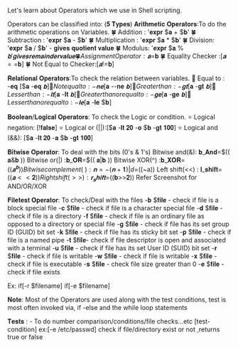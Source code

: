 Let's learn about Operators which we use in Shell scripting.

Operators can be classified into: (𝟓 𝐓𝐲𝐩𝐞𝐬)
𝐀𝐫𝐢𝐭𝐡𝐦𝐞𝐭𝐢𝐜 𝐎𝐩𝐞𝐫𝐚𝐭𝐨𝐫𝐬:To do the arithmetic operations on Variables.
 🍀 Addition : '𝐞𝐱𝐩𝐫 $𝐚 + $𝐛'
 🍀 Subtraction : '𝐞𝐱𝐩𝐫 $𝐚 - $𝐛'
 🍀 Multiplication : '𝐞𝐱𝐩𝐫 $𝐚 \* $𝐛'
 🍀 Division: '𝐞𝐱𝐩𝐫 $𝐚 / $𝐛' - 𝐠𝐢𝐯𝐞𝐬 𝐪𝐮𝐨𝐭𝐢𝐞𝐧𝐭 𝐯𝐚𝐥𝐮𝐞
 🍀 Modulus: '𝐞𝐱𝐩𝐫 $𝐚 % $𝐛' 𝐠𝐢𝐯𝐞𝐬 𝐫𝐞𝐦𝐚𝐢𝐧𝐝𝐞𝐫 𝐯𝐚𝐥𝐮𝐞
 🍀 Assignment Operator: 𝐚=$𝐛
 🍀 Equality Checker :[$𝐚==$𝐛]
 🍀 Not Equal to Checker:[$𝐚!=$𝐛]

𝐑𝐞𝐥𝐚𝐭𝐢𝐨𝐧𝐚𝐥 𝐎𝐩𝐞𝐫𝐚𝐭𝐨𝐫𝐬:To check the relation between variables.
🍁 Equal to : -𝐞𝐪 [$𝐚 -𝐞𝐪 $𝐛]
🍁 Not equal to : -𝐧𝐞 [$𝐚 --𝐧𝐞 $𝐛]
🍁 Greater than: -𝐠𝐭 [$𝐚 -𝐠𝐭 $𝐛]
🍁 Lesser than: -𝐥𝐭 [$𝐚 -𝐥𝐭 $𝐛]
🍁 Greater than or equal to:-𝐠𝐞 [$𝐚 -𝐠𝐞 $𝐛]
🍁 Lesser than or equal to :  -𝐥𝐞 [$𝐚 -𝐥𝐞 $𝐛]

𝐁𝐨𝐨𝐥𝐞𝐚𝐧/𝐋𝐨𝐠𝐢𝐜𝐚𝐥 𝐎𝐩𝐞𝐫𝐚𝐭𝐨𝐫𝐬: To check the Logic or condition.
⭐️ Logical negation: [!𝐟𝐚𝐥𝐬𝐞]
⭐️ Logical or (||):[$𝐚 -𝐥𝐭 𝟐𝟎 -𝐨 $𝐛 -𝐠𝐭 𝟏𝟎𝟎]
⭐️ Logical and (&&): [$𝐚 -𝐥𝐭 𝟐𝟎 -𝐚 $𝐛 -𝐠𝐭 𝟏𝟎𝟎]

𝐁𝐢𝐭𝐰𝐢𝐬𝐞 𝐎𝐩𝐞𝐫𝐚𝐭𝐨𝐫: To deal with the bits (0's & 1's)
Bitwise and(&): 𝐛_𝐀𝐧𝐝=$(( 𝐚&𝐛 ))
Bitwise or(|) :𝐛_𝐎𝐑=$(( 𝐚|𝐛 ))
Bitwise XOR(^) :𝐛_𝐗𝐎𝐑=$(( 𝐚^𝐛 )) 
Bitwise complement(~) : 𝐧 = -(𝐧+𝟏) | d=$((~a)) 
Left shift(<<) : 𝐥_𝐬𝐡𝐢𝐟𝐭=$((𝐚<<𝟐))
Right shift (>>) :𝐫_𝐬𝐡𝐢𝐟𝐭=$((𝐛>>𝟐))
Refer Screenshot for AND/OR/XOR

𝐅𝐢𝐥𝐞𝐭𝐞𝐬𝐭 𝐎𝐩𝐞𝐫𝐚𝐭𝐨𝐫: To check/Deal with the files
-𝐛 $𝐟𝐢𝐥𝐞 - check if file is a block special file
-𝐜 $𝐟𝐢𝐥𝐞 - check if file is a character special file
-𝐝 $𝐟𝐢𝐥𝐞 - check if file is a directory
-𝐟 $𝐟𝐢𝐥𝐞 - check if file is an ordinary file as opposed to a directory or special file
-𝐠 $𝐟𝐢𝐥𝐞 - check if file has its set group ID (GUID) bit set
-𝐤 $𝐟𝐢𝐥𝐞 - check if file has its sticky bit set
-𝐩 $𝐟𝐢𝐥𝐞 - check if file is a named pipe
-𝐭 $𝐟𝐢𝐥𝐞- check if file descriptor is open and associated with a terminal
-𝐮 $𝐟𝐢𝐥𝐞 - check if file has its set User ID (SUID) bit set
-𝐫 $𝐟𝐢𝐥𝐞 - check if file is writable
-𝐰 $𝐟𝐢𝐥𝐞 - check if file is writable
-𝐱 $𝐟𝐢𝐥𝐞 - check if file is executable 
-𝐬 $𝐟𝐢𝐥𝐞 - check file size greater than 0
-𝐞 $𝐟𝐢𝐥𝐞 - check if file exists

Ex:
if[-r $filename]
if[-e $filename]

𝐍𝐨𝐭𝐞: Most of the Operators are used along with the test conditions,
test is most often invoked via, if -else and the while loop statements

𝐓𝐞𝐬𝐭𝐬 : - To do number comparison/conditions/file checks...etc
[test-condition]
ex:[-e /etc/passwd] check if file/directory exist or not ,returns true or false
